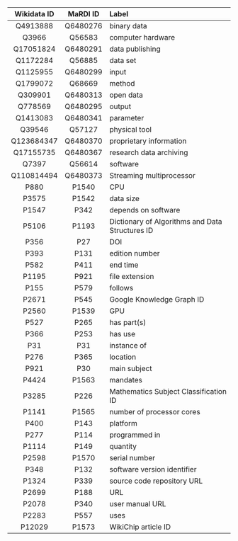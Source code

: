 | Wikidata ID | MaRDI ID  | Label     |
| :--------:  | :-------: | :-------  |
| Q4913888    | Q6480276  | binary data |
| Q3966       | Q56583    | computer hardware |
| Q17051824   | Q6480291  | data publishing |
| Q1172284    | Q56885    | data set |
| Q1125955    | Q6480299  | input |
| Q1799072    | Q68669    | method |
| Q309901     | Q6480313  | open data |
| Q778569     | Q6480295  | output |
| Q1413083    | Q6480341  | parameter |
| Q39546      | Q57127    | physical tool |
| Q123684347  | Q6480370  | proprietary information |
| Q17155735   | Q6480367  | research data archiving |
| Q7397       | Q56614    | software |
| Q110814494  | Q6480373  | Streaming multiprocessor |
| P880        | P1540     | CPU |
| P3575       | P1542     | data size |
| P1547       | P342      | depends on software |
| P5106       | P1193     | Dictionary of Algorithms and Data Structures ID |
| P356        | P27       | DOI |
| P393        | P131      | edition number |
| P582        | P411      | end time |
| P1195       | P921      | file extension |
| P155        | P579      | follows |
| P2671       | P545      | Google Knowledge Graph ID |
| P2560       | P1539     | GPU |
| P527        | P265      | has part(s) |
| P366        | P253      | has use |
| P31         | P31       | instance of |
| P276        | P365      | location |
| P921        | P30       | main subject
| P4424       | P1563     | mandates |
| P3285       | P226      | Mathematics Subject Classification ID |
| P1141       | P1565     | number of processor cores |
| P400        | P143      | platform |
| P277        | P114      | programmed in |
| P1114       | P149      | quantity |
| P2598       | P1570     | serial number |
| P348        | P132      | software version identifier |
| P1324       | P339      | source code repository URL |
| P2699       | P188      | URL |
| P2078       | P340      | user manual URL |
| P2283       | P557      | uses |
| P12029      | P1573     | WikiChip article ID |